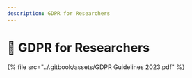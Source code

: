 ```yaml
---
description: GDPR for Researchers
---
```


# 🔴 GDPR for Researchers

{% file src="../.gitbook/assets/GDPR Guidelines 2023.pdf" %}
